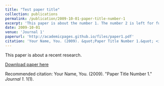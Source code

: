 ```yaml
---
title: "Test paper title"
collection: publications
permalink: /publication/2009-10-01-paper-title-number-1
excerpt: 'This paper is about the number 1. The number 2 is left for future work.'
date: 2009-10-01
venue: 'Journal 1'
paperurl: 'http://academicpages.github.io/files/paper1.pdf'
citation: 'Your Name, You. (2009). &quot;Paper Title Number 1.&quot; <i>Journal 1</i>. 1(1).'
---
```

This paper is about a recent research.

[Download paper here](https://link.springer.com/epdf/10.1007/s11009-019-09726-4?author_access_token=ZreMoCRL7uWr0h8OpwZMPfe4RwlQNchNByi7wbcMAY4ArtGpssViZMxXPItBfWZ9c34EVC9S5YDbYfSfNgq6DoNIlh9SB104LRV0CpbIygvE5aiIDoOabtmNztLJ0CUM6Z35M_ebcyhVZXx7HjgNjQ%3D%3D)

Recommended citation: Your Name, You. (2009). "Paper Title Number 1." <i>Journal 1</i>. 1(1).
